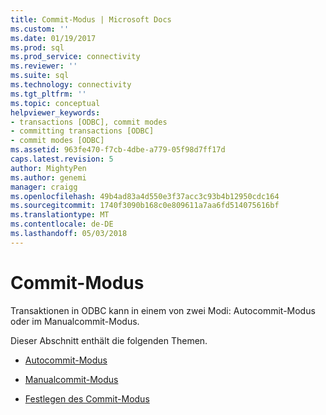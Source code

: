 ```yaml
---
title: Commit-Modus | Microsoft Docs
ms.custom: ''
ms.date: 01/19/2017
ms.prod: sql
ms.prod_service: connectivity
ms.reviewer: ''
ms.suite: sql
ms.technology: connectivity
ms.tgt_pltfrm: ''
ms.topic: conceptual
helpviewer_keywords:
- transactions [ODBC], commit modes
- committing transactions [ODBC]
- commit modes [ODBC]
ms.assetid: 963fe470-f7cb-4dbe-a779-05f98d7ff17d
caps.latest.revision: 5
author: MightyPen
ms.author: genemi
manager: craigg
ms.openlocfilehash: 49b4ad83a4d550e3f37acc3c93b4b12950cdc164
ms.sourcegitcommit: 1740f3090b168c0e809611a7aa6fd514075616bf
ms.translationtype: MT
ms.contentlocale: de-DE
ms.lasthandoff: 05/03/2018
---
```

# <a name="commit-mode"></a>Commit-Modus
Transaktionen in ODBC kann in einem von zwei Modi: Autocommit-Modus oder im Manualcommit-Modus.  
  
 Dieser Abschnitt enthält die folgenden Themen.  
  
-   [Autocommit-Modus](../../../odbc/reference/develop-app/auto-commit-mode.md)  
  
-   [Manualcommit-Modus](../../../odbc/reference/develop-app/manual-commit-mode.md)  
  
-   [Festlegen des Commit-Modus](../../../odbc/reference/develop-app/setting-the-commit-mode.md)
